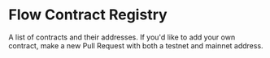 # Flow Contract Registry

A list of contracts and their addresses. If you'd like to add your own contract, make a new Pull Request with both a testnet and mainnet address.